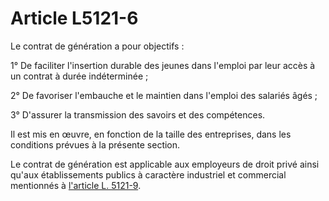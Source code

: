 # Article L5121-6

Le contrat de génération a pour objectifs : 

1° De faciliter l'insertion durable des jeunes dans l'emploi par leur accès à un contrat à durée indéterminée ; 

2° De favoriser l'embauche et le maintien dans l'emploi des salariés âgés ; 

3° D'assurer la transmission des savoirs et des compétences. 

Il est mis en œuvre, en fonction de la taille des entreprises, dans les conditions prévues à la présente section. 

Le contrat de génération est applicable aux employeurs de droit privé ainsi qu'aux établissements publics à caractère industriel et commercial mentionnés à [l'article L. 5121-9][1].

 [1]: /affichCodeArticle.do?cidTexte=LEGITEXT000006072050&idArticle=LEGIARTI000027124516&dateTexte=&categorieLien=cid